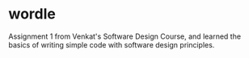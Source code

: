 # wordle
Assignment 1 from Venkat's Software Design Course, and learned the basics of writing simple code with software design principles.
